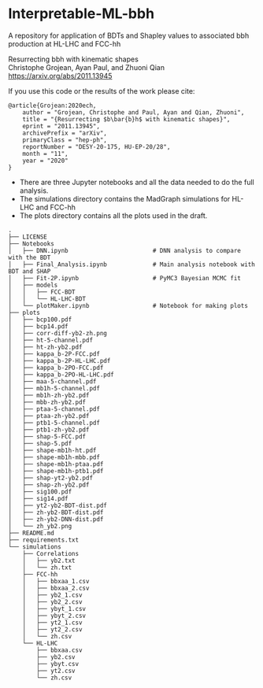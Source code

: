 # Interpretable-ML-bbh
A repository for application of BDTs and Shapley values to associated bbh production at HL-LHC and FCC-hh

Resurrecting bbh with kinematic shapes  
Christophe Grojean, Ayan Paul, and Zhuoni Qian  
https://arxiv.org/abs/2011.13945

If you use this code or the results of the work please cite:  

```
@article{Grojean:2020ech,
    author = "Grojean, Christophe and Paul, Ayan and Qian, Zhuoni",
    title = "{Resurrecting $b\bar{b}h$ with kinematic shapes}",
    eprint = "2011.13945",
    archivePrefix = "arXiv",
    primaryClass = "hep-ph",
    reportNumber = "DESY-20-175, HU-EP-20/28",
    month = "11",
    year = "2020"
}
```

- There are three Jupyter notebooks and all the data needed to do the full analysis.  
- The simulations directory contains the MadGraph simulations for HL-LHC and FCC-hh
- The plots directory contains all the plots used in the draft.


```
.
├── LICENSE
├── Notebooks
│   ├── DNN.ipynb                        # DNN analysis to compare with the BDT
│   ├── Final_Analysis.ipynb             # Main analysis notebook with BDT and SHAP
│   ├── Fit-2P.ipynb                     # PyMC3 Bayesian MCMC fit
│   ├── models
│   │   ├── FCC-BDT
│   │   └── HL-LHC-BDT
│   └── plotMaker.ipynb                  # Notebook for making plots
├── plots
│   ├── bcp100.pdf
│   ├── bcp14.pdf
│   ├── corr-diff-yb2-zh.png
│   ├── ht-5-channel.pdf
│   ├── ht-zh-yb2.pdf
│   ├── kappa_b-2P-FCC.pdf
│   ├── kappa_b-2P-HL-LHC.pdf
│   ├── kappa_b-2PO-FCC.pdf
│   ├── kappa_b-2PO-HL-LHC.pdf
│   ├── maa-5-channel.pdf
│   ├── mb1h-5-channel.pdf
│   ├── mb1h-zh-yb2.pdf
│   ├── mbb-zh-yb2.pdf
│   ├── ptaa-5-channel.pdf
│   ├── ptaa-zh-yb2.pdf
│   ├── ptb1-5-channel.pdf
│   ├── ptb1-zh-yb2.pdf
│   ├── shap-5-FCC.pdf
│   ├── shap-5.pdf
│   ├── shape-mb1h-ht.pdf
│   ├── shape-mb1h-mbb.pdf
│   ├── shape-mb1h-ptaa.pdf
│   ├── shape-mb1h-ptb1.pdf
│   ├── shap-yt2-yb2.pdf
│   ├── shap-zh-yb2.pdf
│   ├── sig100.pdf
│   ├── sig14.pdf
│   ├── yt2-yb2-BDT-dist.pdf
│   ├── zh-yb2-BDT-dist.pdf
│   ├── zh-yb2-DNN-dist.pdf
│   └── zh_yb2.png
├── README.md
├── requirements.txt
└── simulations
    ├── Correlations
    │   ├── yb2.txt
    │   └── zh.txt
    ├── FCC-hh
    │   ├── bbxaa_1.csv
    │   ├── bbxaa_2.csv
    │   ├── yb2_1.csv
    │   ├── yb2_2.csv
    │   ├── ybyt_1.csv
    │   ├── ybyt_2.csv
    │   ├── yt2_1.csv
    │   ├── yt2_2.csv
    │   └── zh.csv
    └── HL-LHC
        ├── bbxaa.csv
        ├── yb2.csv
        ├── ybyt.csv
        ├── yt2.csv
        └── zh.csv
```
